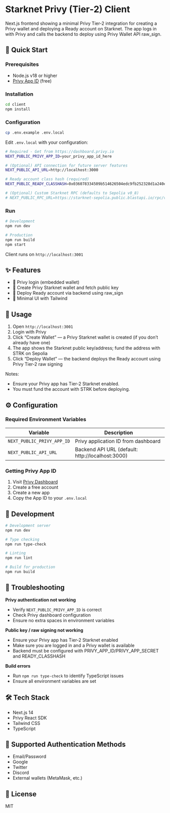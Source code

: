 # Starknet Privy (Tier‑2) Client

Next.js frontend showing a minimal Privy Tier‑2 integration for creating a Privy wallet and deploying a Ready account on Starknet. The app logs in with Privy and calls the backend to deploy using Privy Wallet API raw_sign.

## 🚀 Quick Start

### Prerequisites
- Node.js v18 or higher
- [Privy App ID](https://dashboard.privy.io) (free)

### Installation

```bash
cd client
npm install
```

### Configuration

```bash
cp .env.example .env.local
```

Edit `.env.local` with your configuration:
```bash
# Required - Get from https://dashboard.privy.io
NEXT_PUBLIC_PRIVY_APP_ID=your_privy_app_id_here

# (Optional) API connection for future server features
NEXT_PUBLIC_API_URL=http://localhost:3000

# Ready account class hash (required)
NEXT_PUBLIC_READY_CLASSHASH=0x036078334509b514626504edc9fb252328d1a240e4e948bef8d0c08dff45927f

# (Optional) Custom Starknet RPC (defaults to Sepolia v0_8)
# NEXT_PUBLIC_RPC_URL=https://starknet-sepolia.public.blastapi.io/rpc/v0_8
```

### Run

```bash
# Development
npm run dev

# Production
npm run build
npm start
```

Client runs on `http://localhost:3001`

## ✨ Features

- 🔐 Privy login (embedded wallet)
- 🧱 Create Privy Starknet wallet and fetch public key
- 🚀 Deploy Ready account via backend using raw_sign
- 🎨 Minimal UI with Tailwind

## 🎯 Usage

1. Open `http://localhost:3001`
2. Login with Privy
3. Click “Create Wallet” — a Privy Starknet wallet is created (if you don’t already have one)
4. The app shows the Starknet public key/address; fund the address with STRK on Sepolia
5. Click “Deploy Wallet” — the backend deploys the Ready account using Privy Tier‑2 raw signing

Notes:
- Ensure your Privy app has Tier‑2 Starknet enabled.
- You must fund the account with STRK before deploying.

## ⚙️ Configuration

### Required Environment Variables

| Variable | Description |
|----------|-------------|
| `NEXT_PUBLIC_PRIVY_APP_ID` | Privy application ID from dashboard |
| `NEXT_PUBLIC_API_URL` | Backend API URL (default: http://localhost:3000) |

### Getting Privy App ID

1. Visit [Privy Dashboard](https://dashboard.privy.io)
2. Create a free account
3. Create a new app
4. Copy the App ID to your `.env.local`

## 🧪 Development

```bash
# Development server
npm run dev

# Type checking
npm run type-check

# Linting
npm run lint

# Build for production
npm run build
```

## 🔧 Troubleshooting

**Privy authentication not working**
- Verify `NEXT_PUBLIC_PRIVY_APP_ID` is correct
- Check Privy dashboard configuration
- Ensure no extra spaces in environment variables

**Public key / raw signing not working**
- Ensure your Privy app has Tier‑2 Starknet enabled
- Make sure you are logged in and a Privy wallet is available
- Backend must be configured with PRIVY_APP_ID/PRIVY_APP_SECRET and READY_CLASSHASH

**Build errors**
- Run `npm run type-check` to identify TypeScript issues
- Ensure all environment variables are set

## 🛠️ Tech Stack

- Next.js 14
- Privy React SDK
- Tailwind CSS
- TypeScript

## 📱 Supported Authentication Methods

- Email/Password
- Google
- Twitter
- Discord
- External wallets (MetaMask, etc.)

## 📄 License

MIT
